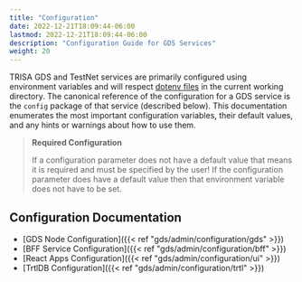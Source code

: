```yaml
---
title: "Configuration"
date: 2022-12-21T18:09:44-06:00
lastmod: 2022-12-21T18:09:44-06:00
description: "Configuration Guide for GDS Services"
weight: 20
---
```


TRISA GDS and TestNet services are primarily configured using environment variables and will respect [dotenv files](https://github.com/joho/godotenv) in the current working directory. The canonical reference of the configuration for a GDS service is the `config` package of that service (described below). This documentation enumerates the most important configuration variables, their default values, and any hints or warnings about how to use them.

> **Required Configuration**
>
> If a configuration parameter does not have a default value that means it is required and must be specified by the user! If the configuration parameter does have a default value then that environment variable does not have to be set.

## Configuration Documentation

- [GDS Node Configuration]({{< ref "gds/admin/configuration/gds" >}})
- [BFF Service Configuration]({{< ref "gds/admin/configuration/bff" >}})
- [React Apps Configuration]({{< ref "gds/admin/configuration/ui" >}})
- [TrtlDB Configuration]({{< ref "gds/admin/configuration/trtl" >}})